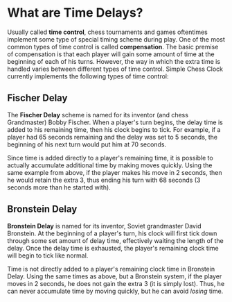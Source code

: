 # What are Time Delays? #

Usually called **time control**, chess tournaments and games oftentimes implement some type of special timing scheme during play. One of the most common types of time control is called **compensation**. The basic premise of compensation is that each player will gain some amount of time at the beginning of each of his turns. However, the way in which the extra time is handled varies between different types of time control. Simple Chess Clock currently implements the following types of time control:

## Fischer Delay ##

The **Fischer Delay** scheme is named for its inventor (and chess Grandmaster) Bobby Fischer. When a player's turn begins, the delay time is added to his remaining time, then his clock begins to tick. For example, if a player had 65 seconds remaining and the delay was set to 5 seconds, the beginning of his next turn would put him at 70 seconds.

Since time is added directly to a player's remaining time, it is possible to actually accumulate additional time by making moves quickly. Using the same example from above, if the player makes his move in 2 seconds, then he would retain the extra 3, thus ending his turn with 68 seconds (3 seconds more than he started with).

## Bronstein Delay ##

**Bronstein Delay** is named for its inventor, Soviet grandmaster David Bronstein. At the beginning of a player's turn, his clock will first tick down through some set amount of delay time, effectively waiting the length of the delay. Once the delay time is exhausted, the player's remaining clock time will begin to tick like normal.

Time is not directly added to a player's remaining clock time in Bronstein Delay. Using the same times as above, but a Bronstein system, if the player moves in 2 seconds, he does not gain the extra 3 (it is simply lost). Thus, he can never accumulate time by moving quickly, but he can avoid _losing_ time.